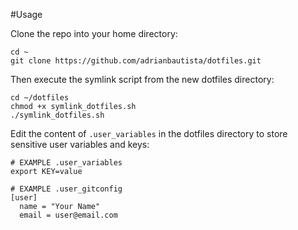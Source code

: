 #Usage

Clone the repo into your home directory:

```shell
cd ~
git clone https://github.com/adrianbautista/dotfiles.git
```

Then execute the symlink script from the new dotfiles directory:

```shell
cd ~/dotfiles
chmod +x symlink_dotfiles.sh
./symlink_dotfiles.sh
```

Edit the content of `.user_variables` in the dotfiles directory to store sensitive user variables and keys:

```shell
# EXAMPLE .user_variables 
export KEY=value
```
```shell
# EXAMPLE .user_gitconfig
[user]
  name = "Your Name"
  email = user@email.com
```
